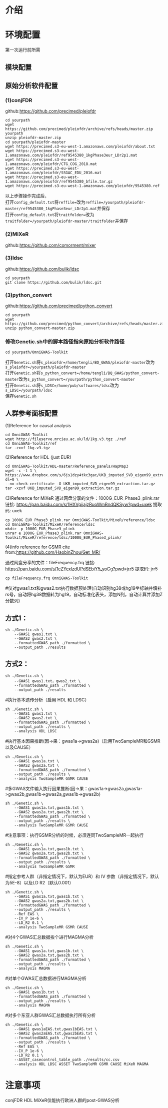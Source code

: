 # 介绍 #

# 环境配置 #
第一次运行前所需
## 模块配置 ##

## 原始分析软件配置 ##
### (1)conjFDR ###
github:https://github.com/precimed/pleiofdr
```
cd yourpath
wget https://github.com/precimed/pleiofdr/archive/refs/heads/master.zip yourpath
unzip pleiofdr-master.zip 
cd yourpath/pleiofdr-master
wget https://precimed.s3-eu-west-1.amazonaws.com/pleiofdr/about.txt
wget https://precimed.s3-eu-west-1.amazonaws.com/pleiofdr/ref9545380_1kgPhase3eur_LDr2p1.mat
wget https://precimed.s3-eu-west-1.amazonaws.com/pleiofdr/CTG_COG_2018.mat
wget https://precimed.s3-eu-west-1.amazonaws.com/pleiofdr/SSGAC_EDU_2016.mat
wget https://precimed.s3-eu-west-1.amazonaws.com/pleiofdr/ref9545380_bfile.tar.gz
wget https://precimed.s3-eu-west-1.amazonaws.com/pleiofdr/9545380.ref
```
以上步骤操作完成后，	
打开`config_default.txt`将`reffile=`改为`reffile=/yourpath/pleiofdr-master/ref9545380_1kgPhase3eur_LDr2p1.mat`并保存	
打开`config_default.txt`将`traitfolder=`改为`traitfolder=/yourpath/pleiofdr-master/traitfolder`并保存	
### (2)MiXeR ###
github:https://github.com/comorment/mixer	
### (3)ldsc ###
github:https://github.com/bulik/ldsc
```
cd yourpath
git clone https://github.com/bulik/ldsc.git
```
### (3)python_convert ###
github:https://github.com/precimed/python_convert
```
cd yourpath
wget https://github.com/precimed/python_convert/archive/refs/heads/master.zip
unzip python_convert-master.zip
```
### 修改Genetic.sh中的脚本路径指向原始分析软件路径 ###
```
cd yourpath/OmniGWAS-Toolkit
```
打开`Genetic.sh`将`s_pleiofdr=/home/tengli/BQ_GWAS/pleiofdr-master`改为`s_pleiofdr=/yourpath/pleiofdr-master`	
打开`Genetic.sh`将`s_python_convert=/home/tengli/BQ_GWAS/python_convert-master`改为`s_python_convert=/yourpath/python_convert-master`	
打开`Genetic.sh`将`s_LDSC=/home/pub/softwares/ldsc`改为`s_LDSC=/yourpath/ldsc`	
保存`Genetic.sh`	
## 人群参考面板配置 ##
(1)Reference for causal analysis
```
cd OmniGWAS-Toolkit
wget http://fileserve.mrcieu.ac.uk/ld/1kg.v3.tgz ./ref
cd OmniGWAS-Toolkit/ref
tar -zxvf 1kg.v3.tgz
```
(2)Reference for HDL (just EUR)
```
cd OmniGWAS-Toolkit/HDL-master/Reference_panels/HapMap3
wget -c -t 1 \
https://www.dropbox.com/s/6js1dzy4tkc3gac/UKB_imputed_SVD_eigen99_extraction.tar.gz?dl=0 \
--no-check-certificate -O UKB_imputed_SVD_eigen99_extraction.tar.gz
tar -xzvf UKB_imputed_SVD_eigen99_extraction.tar.gz
```
(3)Reference for MiXeR
通过网盘分享的文件：1000G_EUR_Phase3_plink.rar	
链接: https://pan.baidu.com/s/1HXVgjjajzRuoWmBndQKSyw?pwd=uxek 提取码: uxek	
```
cp 1000G_EUR_Phase3_plink.rar OmniGWAS-Toolkit/MixeR/reference/ldsc
cd OmniGWAS-Toolkit/MixeR/reference/ldsc
mkdir -p 1000G_EUR_Phase3_plink
unrar e 1000G_EUR_Phase3_plink.rar OmniGWAS-Toolkit/MixeR/reference/ldsc/1000G_EUR_Phase3_plink/
```
(4)info reference for GSMR
cite from:https://github.com/HaobinZhou/Get_MR/

通过网盘分享的文件：fileFrequency.frq
链接: https://pan.baidu.com/s/1eZYexlzdUPdSEbiY5_yoCg?pwd=jrr5 提取码: jrr5
```
cp fileFrequency.frq OmniGWAS-Toolkit
```
#仅对gwas1.txt和gwas2.txt执行数据预处理(自动识别hg38或hg19坐标轴并填补rs号，自动将hg38数据转为hg19，自动标准化表头，添加N列，自动计算并添加Z分数列)
## 方式1：
```
sh ./Genetic.sh \
    --GWAS1 gwas1.txt \
    --GWAS2 gwas2.txt \
    --formattedGWAS_path ./formatted \
    --output_path ./results
```
## 方式2：
```
sh ./Genetic.sh \
    --GWAS1 gwas1.txt，gwas2.txt \
    --formattedGWAS_path ./formatted \
    --output_path ./results
```
#执行基本遗传分析（启用 HDL 和 LDSC）​
```
sh ./Genetic.sh \
    --GWAS1 gwas1.txt \
    --GWAS2 gwas2.txt \
    --formattedGWAS_path ./formatted \
    --output_path ./results \
    --analysis HDL LDSC
```	
#执行基本因果推断(因->果：gwas1a->gwas2a)（启用TwoSampleMR和GSMR以及CAUSE）​
```
sh ./Genetic.sh \
    --GWAS1 gwas1a.txt \
    --GWAS2 gwas2a.txt \
    --formattedGWAS_path ./formatted \
    --output_path ./results \
    --analysis TwoSampleMR GSMR CAUSE
```	
#多GWAS文件输入执行因果推断(因->果：gwas1a->gwas2a,gwas1a->gwas2b,gwas1b->gwas2a,gwas1b->gwas2b)
```
sh ./Genetic.sh \
    --GWAS1 gwas1a.txt,gwas1b.txt \
    --GWAS2 gwas2a.txt,gwas2b.txt \
    --formattedGWAS_path ./formatted \
    --output_path ./results \
    --analysis TwoSampleMR GSMR CAUSE
```	
#注意事项：执行GSMR分析的时候，必须连同TwoSampleMR一起执行
```
sh ./Genetic.sh \
    --GWAS1 gwas1a.txt,gwas1b.txt \
    --GWAS2 gwas2a.txt,gwas2b.txt \
    --formattedGWAS_path ./formatted \
    --output_path ./results \
    --analysis TwoSampleMR GSMR
```
#指定参考人群（非指定情况下，默认为EUR）和 IV 参数（非指定情况下，默认为5E-8）以及LD R2（默认0.001）
```
sh ./Genetic.sh \
    --GWAS1 gwas1a.txt,gwas1b.txt \
    --GWAS2 gwas2a.txt,gwas2b.txt \
    --formattedGWAS_path ./formatted \
    --output_path ./results \
    --Ref EAS \
    --IV_P 1e-6 \
	--LD_R2 0.1 \
    --analysis TwoSampleMR GSMR CAUSE
```


#对4个GWAS汇总数据挨个进行MAGMA分析
```
sh ./Genetic.sh \
    --GWAS1 gwas1a.txt,gwas1b.txt \
    --GWAS2 gwas2a.txt,gwas2b.txt \
    --formattedGWAS_path ./formatted \
    --output_path ./results \
    --analysis MAGMA
```	
#对单个GWAS汇总数据进行MAGMA分析
```
sh ./Genetic.sh \
    --GWAS1 gwas1b.txt \
    --formattedGWAS_path ./formatted \
    --output_path ./results \
    --analysis MAGMA
```
#对多个东亚人群GWAS汇总数据执行所有分析
```
sh ./Genetic.sh \
    --GWAS1 gwas1aEAS.txt,gwas1bEAS.txt \
    --GWAS2 gwas2aEAS.txt,gwas2bEAS.txt \
    --formattedGWAS_path ./formatted \
    --output_path ./results \
    --Ref EAS \
    --IV_P 1e-6 \
	--LD_R2 0.1 \
	--ASSET_casecontrol_table_path ./results/cc.csv
    --analysis HDL LDSC ASSET TwoSampleMR GSMR CAUSE MiXeR MAGMA
```
# 注意事项 #
conjFDR HDL MiXeR仅能执行欧洲人群的post-GWAS分析